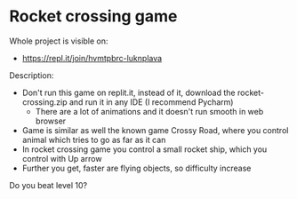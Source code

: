 # Rocket crossing game

Whole project is visible on:
- https://repl.it/join/hvmtpbrc-luknplava

Description:
- Don't run this game on replit.it, instead of it, download the rocket-crossing.zip and run it in any IDE (I recommend Pycharm)
    - There are a lot of animations and it doesn't run smooth in web browser
- Game is similar as well the known game Crossy Road, where you control animal which tries to go as far as it can
- In rocket crossing game you control a small rocket ship, which you control with Up arrow
- Further you get, faster are flying objects, so difficulty increase

Do you beat level 10?

